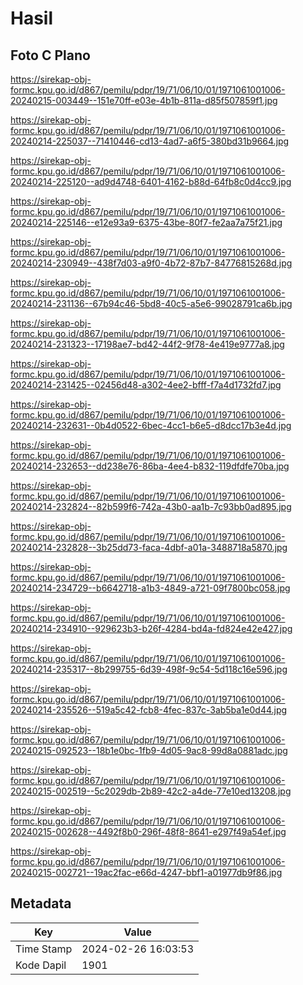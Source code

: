 # Hasil

## Foto C Plano

https://sirekap-obj-formc.kpu.go.id/d867/pemilu/pdpr/19/71/06/10/01/1971061001006-20240215-003449--151e70ff-e03e-4b1b-811a-d85f507859f1.jpg

https://sirekap-obj-formc.kpu.go.id/d867/pemilu/pdpr/19/71/06/10/01/1971061001006-20240214-225037--71410446-cd13-4ad7-a6f5-380bd31b9664.jpg

https://sirekap-obj-formc.kpu.go.id/d867/pemilu/pdpr/19/71/06/10/01/1971061001006-20240214-225120--ad9d4748-6401-4162-b88d-64fb8c0d4cc9.jpg

https://sirekap-obj-formc.kpu.go.id/d867/pemilu/pdpr/19/71/06/10/01/1971061001006-20240214-225146--e12e93a9-6375-43be-80f7-fe2aa7a75f21.jpg

https://sirekap-obj-formc.kpu.go.id/d867/pemilu/pdpr/19/71/06/10/01/1971061001006-20240214-230949--438f7d03-a9f0-4b72-87b7-84776815268d.jpg

https://sirekap-obj-formc.kpu.go.id/d867/pemilu/pdpr/19/71/06/10/01/1971061001006-20240214-231136--67b94c46-5bd8-40c5-a5e6-99028791ca6b.jpg

https://sirekap-obj-formc.kpu.go.id/d867/pemilu/pdpr/19/71/06/10/01/1971061001006-20240214-231323--17198ae7-bd42-44f2-9f78-4e419e9777a8.jpg

https://sirekap-obj-formc.kpu.go.id/d867/pemilu/pdpr/19/71/06/10/01/1971061001006-20240214-231425--02456d48-a302-4ee2-bfff-f7a4d1732fd7.jpg

https://sirekap-obj-formc.kpu.go.id/d867/pemilu/pdpr/19/71/06/10/01/1971061001006-20240214-232631--0b4d0522-6bec-4cc1-b6e5-d8dcc17b3e4d.jpg

https://sirekap-obj-formc.kpu.go.id/d867/pemilu/pdpr/19/71/06/10/01/1971061001006-20240214-232653--dd238e76-86ba-4ee4-b832-119dfdfe70ba.jpg

https://sirekap-obj-formc.kpu.go.id/d867/pemilu/pdpr/19/71/06/10/01/1971061001006-20240214-232824--82b599f6-742a-43b0-aa1b-7c93bb0ad895.jpg

https://sirekap-obj-formc.kpu.go.id/d867/pemilu/pdpr/19/71/06/10/01/1971061001006-20240214-232828--3b25dd73-faca-4dbf-a01a-3488718a5870.jpg

https://sirekap-obj-formc.kpu.go.id/d867/pemilu/pdpr/19/71/06/10/01/1971061001006-20240214-234729--b6642718-a1b3-4849-a721-09f7800bc058.jpg

https://sirekap-obj-formc.kpu.go.id/d867/pemilu/pdpr/19/71/06/10/01/1971061001006-20240214-234910--929623b3-b26f-4284-bd4a-fd824e42e427.jpg

https://sirekap-obj-formc.kpu.go.id/d867/pemilu/pdpr/19/71/06/10/01/1971061001006-20240214-235317--8b299755-6d39-498f-9c54-5d118c16e596.jpg

https://sirekap-obj-formc.kpu.go.id/d867/pemilu/pdpr/19/71/06/10/01/1971061001006-20240214-235526--519a5c42-fcb8-4fec-837c-3ab5ba1e0d44.jpg

https://sirekap-obj-formc.kpu.go.id/d867/pemilu/pdpr/19/71/06/10/01/1971061001006-20240215-092523--18b1e0bc-1fb9-4d05-9ac8-99d8a0881adc.jpg

https://sirekap-obj-formc.kpu.go.id/d867/pemilu/pdpr/19/71/06/10/01/1971061001006-20240215-002519--5c2029db-2b89-42c2-a4de-77e10ed13208.jpg

https://sirekap-obj-formc.kpu.go.id/d867/pemilu/pdpr/19/71/06/10/01/1971061001006-20240215-002628--4492f8b0-296f-48f8-8641-e297f49a54ef.jpg

https://sirekap-obj-formc.kpu.go.id/d867/pemilu/pdpr/19/71/06/10/01/1971061001006-20240215-002721--19ac2fac-e66d-4247-bbf1-a01977db9f86.jpg


## Metadata

| Key        | Value               |
| ---------- | ------------------- |
| Time Stamp | 2024-02-26 16:03:53 |
| Kode Dapil | 1901                |



